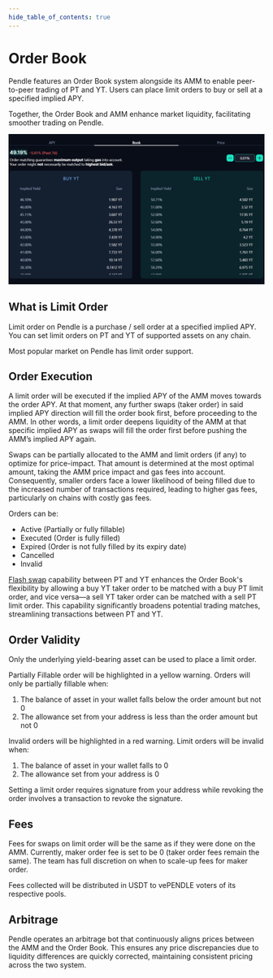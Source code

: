 ```yaml
---
hide_table_of_contents: true
---
```


# Order Book

Pendle features an Order Book system alongside its AMM to enable peer-to-peer trading of PT and YT. Users can place limit orders to buy or sell at a specified implied APY. 

Together, the Order Book and AMM enhance market liquidity, facilitating smoother trading on Pendle.

![Order Book](/img/AppGuide/order_book.png "Order Book")

## What is Limit Order

Limit order on Pendle is a purchase / sell order at a specified implied APY. You can set limit orders on PT and YT of supported assets on any chain. 

Most popular market on Pendle has limit order support. 

## Order Execution

A limit order will be executed if the implied APY of the AMM moves towards the order APY. At that moment, any further swaps (taker order) in said implied APY direction will fill the order book first, before proceeding to the AMM. In other words, a limit order deepens liquidity of the AMM at that specific implied APY as swaps will fill the order first before pushing the AMM’s implied APY again. 

Swaps can be partially allocated to the AMM and limit orders (if any) to optimize for price-impact. That amount is determined at the most optimal amount, taking the AMM price impact and gas fees into account. Consequently, smaller orders face a lower likelihood of being filled due to the increased number of transactions required, leading to higher gas fees, particularly on chains with costly gas fees.

Orders can be:
- Active (Partially or fully fillable)
- Executed (Order is fully filled)
- Expired (Order is not fully filled by its expiry date)
- Cancelled 
- Invalid

[Flash swap](https://docs.pendle.finance/ProtocolMechanics/AMM#flash-swaps) capability between PT and YT enhances the Order Book's flexibility by allowing a buy YT taker order to be matched with a buy PT limit order, and vice versa—a sell YT taker order can be matched with a sell PT limit order. This capability significantly broadens potential trading matches, streamlining transactions between PT and YT.

## Order Validity

Only the underlying yield-bearing asset can be used to place a limit order.

Partially Fillable order will be highlighted in a yellow warning. Orders will only be partially fillable when: 
1. The balance of asset in your wallet falls below the order amount but not 0
2. The allowance set from your address is less than the order amount but not 0

Invalid orders will be highlighted in a red warning. Limit orders will be invalid when:
1. The balance of asset in your wallet falls to 0
2. The allowance set from your address is 0

Setting a limit order requires signature from your address while revoking the order involves a transaction to revoke the signature.

## Fees

Fees for swaps on limit order will be the same as if they were done on the AMM. Currently, maker order fee is set to be 0 (taker order fees remain the same). The team has full discretion on when to scale-up fees for maker order.

Fees collected will be distributed in USDT to vePENDLE voters of its respective pools.

## Arbitrage 

Pendle operates an arbitrage bot that continuously aligns prices between the AMM and the Order Book. This ensures any price discrepancies due to liquidity differences are quickly corrected, maintaining consistent pricing across the two system.
